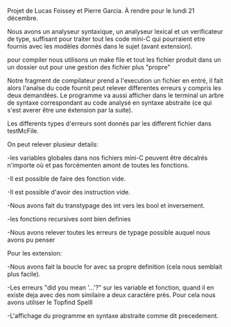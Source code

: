 Projet de Lucas Foissey et Pierre Garcia.
À rendre pour le lundi 21 décembre.

Nous avons un analyseur syntaxique, un analyseur lexical et un verificateur de type,
suffisant pour traiter tout les code mini-C qui pourraient etre fournis avec les modèles donnés dans le sujet (avant extension).

pour compiler nous utilisons un make file et tout les fichier produit dans un un dossier out pour une gestion des fichier plus
"propre"

Notre fragment de compilateur prend a l'execution un fichier en entré, il fait alors l'analse du code fournit peut relever differentes erreurs y compris les deux demandées. Le programme va aussi afficher dans le terminal un arbre de syntaxe correspondant au code analysé en syntaxe abstraite (ce qui s'est averer être une éxtension par la suite).

Les differents types d'erreurs sont donnés par les different fichier dans testMcFile.

On peut relever plusieur details:

-les variables globales dans nos fichiers mini-C peuvent être décalrés n'importe où et pas forcémenten amont de toutes les fonctions.

-Il est possible de faire des fonction vide.

-Il est possible d'avoir des instruction vide.

-Nous avons fait du transtypage des int vers les bool et inversement.

-les fonctions recursives sont bien definies

-Nous avons relever toutes les erreurs de typage possible auquel nous avons pu penser



Pour les extension:

-Nous avons fait la boucle for avec sa propre definition (cela nous semblait plus facile).

-Les erreurs "did you mean '...'?" sur les variable et fonction, quand il en existe deja avec des nom similaire a deux caractère près. Pour cela nous avons utiliser le Topfind Spelll

-L'affichage du programme en syntaxe abstraite comme dit precedement.
